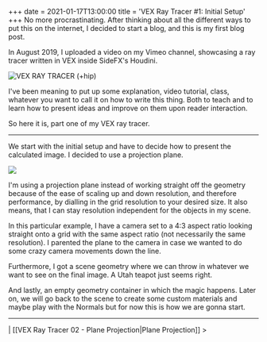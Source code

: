 +++
date = 2021-01-17T13:00:00
title = 'VEX Ray Tracer #1: Initial Setup'
+++
No more procrastinating. After thinking about all the different ways to put this on the internet, I decided to start a blog, and this is my first blog post.

In August 2019, I uploaded a video on my Vimeo channel, showcasing a ray tracer written in VEX inside SideFX's Houdini.

![](https://vimeo.com/354673868 "VEX RAY TRACER (+hip)")

I've been meaning to put up some explanation, video tutorial, class, whatever you want to call it on how to write this thing. Both to teach and to learn how to present ideas and improve on them upon reader interaction.

So here it is, part one of my VEX ray tracer.

***

We start with the initial setup and have to decide how to present the calculated image. I decided to use a projection plane.

![](01.001_object_setup.png)

I'm using a projection plane instead of working straight off the geometry because of the ease of scaling up and down resolution, and therefore performance, by dialling in the grid resolution to your desired size. It also means, that I can stay resolution independent for the objects in my scene.

In this particular example, I have a camera set to a 4:3 aspect ratio looking straight onto a grid with the same aspect ratio (not necessarily the same resolution). I parented the plane to the camera in case we wanted to do some crazy camera movements down the line.

Furthermore, I got a scene geometry where we can throw in whatever we want to see on the final image. A Utah teapot just seems right.

And lastly, an empty geometry container in which the magic happens. Later on, we will go back to the scene to create some custom materials and maybe play with the Normals but for now this is how we are gonna start.
***
| [[VEX Ray Tracer 02 - Plane Projection|Plane Projection]] >